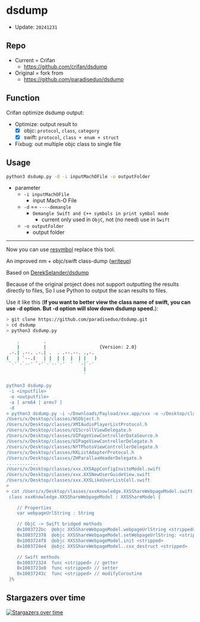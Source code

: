 # dsdump

* Update: `20241231`

## Repo

* Current = Crifan 
  * https://github.com/crifan/dsdump
* Original = fork from
  * https://github.com/paradiseduo/dsdump

## Function

Crifan optimize dsdump output:

* Optimize: output result to
  * [x] objc: `protocol`, `class`, `category`
  * [x] swift: `protocol`, `class + enum + struct`
* Fixbug: out multiple objc class to single file

## Usage

```bash
python3 dsdump.py -d -i inputMachOFile -o outputFolder
```

* parameter
  * `-i inputMachOFile`
    * input Mach-O File
  * `-d` == `----demangle`
    * `Demangle Swift and C++ symbols in print symbol mode`
      * current only used in `ObjC`, not (no need) use in `Swift`
  * `-o outputFolder`
    * output folder

---

Now you can use [resymbol](https://github.com/paradiseduo/resymbol) replace this tool.

An improved nm + objc/swift class-dump ([writeup](https://derekselander.github.io/dsdump/))

Based on [DerekSelander/dsdump](https://github.com/DerekSelander/dsdump)

Because of the original project does not support outputting the results directly to files, So I use Python to output the scan results to files.

Use it like this (**If you want to better view the class name of swift, you can use -d option.
But -d option will slow down dsdump speed.**):
```bash
> git clone https://github.com/paradiseduo/dsdump.git
> cd dsdump
> python3 dsdump.py

    .         .
    |         |                    {Version: 2.0}
 .-.| .--. .-.| .  . .--.--. .,-.
(   | `--.(   | |  | |  |  | |   )
 `-'`-`--' `-'`-`--`-'  '  `-|`-'
                             |
                             '

python3 dsdump.py
 -i <inputfile>
 -o <outputfile>
 -a [ arm64 | armv7 ]
 -d
> python3 dsdump.py -i ~/Downloads/Payload/xxx.app/xxx -o ~/Desktop/classes
/Users/x/Desktop/classes/NSObject.h
/Users/x/Desktop/classes/XMIAudioPlayerListProtocol.h
/Users/x/Desktop/classes/UIScrollViewDelegate.h
/Users/x/Desktop/classes/UIPageViewControllerDataSource.h
/Users/x/Desktop/classes/UIPageViewControllerDelegate.h
/Users/x/Desktop/classes/NYTPhotoViewControllerDelegate.h
/Users/x/Desktop/classes/KKListAdapterProtocol.h
/Users/x/Desktop/classes/ZHParallaxHeaderDelegate.h
............
/Users/x/Desktop/classes/xxx.XXSAppConfigInviteModel.swift
/Users/x/Desktop/classes/xxx.XXSNewUserGuideView.swift
/Users/x/Desktop/classes/xxx.XXSLikeUserListCell.swift
> 
> cat /Users/x/Desktop/classes/xxxKnowledge.XXSShareWebpageModel.swift
 class xxxKnowledge.XXSShareWebpageModel : XXSShareModel {

	// Properties
	var webpageUrlString : String

	// ObjC -> Swift bridged methods
	0x1003722bc  @objc XXSShareWebpageModel.webpageUrlString <stripped>
	0x100372378  @objc XXSShareWebpageModel.setWebpageUrlString: <stripped>
	0x1003724f8  @objc XXSShareWebpageModel.init <stripped>
	0x1003724e4  @objc XXSShareWebpageModel..cxx_destruct <stripped>

	// Swift methods
	0x100372324  func <stripped> // getter
	0x1003723e0  func <stripped> // setter
	0x10037243c  func <stripped> // modifyCoroutine
 }%
```


## Stargazers over time

[![Stargazers over time](https://starchart.cc/paradiseduo/dsdump.svg)](https://starchart.cc/paradiseduo/dsdump)

